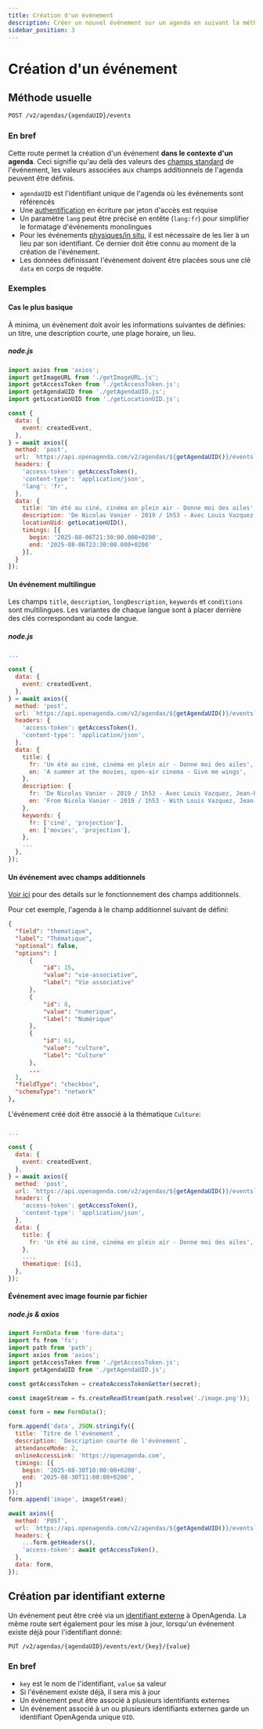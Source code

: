 ```yaml
---
title: Création d'un événement
description: Créer un nouvel événement sur un agenda en suivant la méthode usuelle ou avec un identifiant externe à OpenAgenda
sidebar_position: 3
---
```


# Création d'un événement

## Méthode usuelle

```bash
POST /v2/agendas/{agendaUID}/events
```

### En bref

Cette route permet la création d'un événement **dans le contexte d'un agenda**. Ceci signifie qu'au delà des valeurs des [champs standard](/evenements/structure#champs-standards) de l'événement, les valeurs associées aux champs additionnels de l'agenda peuvent être définis.

* `agendaUID` est l'identifiant unique de l'agenda où les événements sont référencés
* Une [authentification](/authentification) en écriture par jeton d'accès est requise
* Un paramètre `lang` peut être précisé en entête (`lang:fr`) pour simplifier le formatage d'événements monolingues
* Pour les événements [physiques/in situ](/evenements/structure#mode-de-participation), il est nécessaire de les lier à un lieu par son identifiant. Ce dernier doit être connu au moment de la création de l'événement.
* Les données définissant l'événement doivent être placées sous une clé `data` en corps de requête.

### Exemples

#### Cas le plus basique

À minima, un événement doit avoir les informations suivantes de définies: un titre, une description courte, une plage horaire, un lieu.

##### node.js

```js
import axios from 'axios';
import getImageURL from './getImageURL.js';
import getAccessToken from './getAccessToken.js';
import getAgendaUID from './getAgendaUID.js';
import getLocationUID from './getLocationUID.js';

const {
  data: {
    event: createdEvent,
  },
} = await axios({
  method: 'post',
  url: `https://api.openagenda.com/v2/agendas/${getAgendaUID()}/events`,
  headers: {
    'access-token': getAccessToken(),
    'content-type': 'application/json',
    'lang': 'fr',
  },
  data: {
    title: 'Un été au ciné, cinéma en plein air - Donne moi des ailes',
    description: 'De Nicolas Vanier - 2019 / 1h53 - Avec Louis Vazquez, Jean-Paul Rouve, Mélanie Doutey',
    locationUid: getLocationUID(),
    timings: [{
      begin: '2025-08-06T21:30:00.000+0200',
      end: '2025-08-06T23:30:00.000+0200'
    }],
  }
});
```

#### Un événement multilingue

Les champs `title`, `description`, `longDescription`, `keywords` et `conditions` sont multilingues. Les variantes de chaque langue sont à placer derrière des clés correspondant au code langue.

##### node.js

```js
...

const {
  data: {
    event: createdEvent,
  },
} = await axios({
  method: 'post',
  url: `https://api.openagenda.com/v2/agendas/${getAgendaUID()}/events`,
  headers: {
    'access-token': getAccessToken(),
    'content-type': 'application/json',
  },
  data: {
    title: {
      fr: 'Un été au ciné, cinéma en plein air - Donne moi des ailes',
      en: 'A summer at the movies, open-air cinema - Give me wings',
    },
    description: {
      fr: 'De Nicolas Vanier - 2019 / 1h53 - Avec Louis Vazquez, Jean-Paul Rouve, Mélanie Doutey',
      en: 'From Nicola Vanier - 2019 / 1h53 - With Louis Vazquez, Jean-Paul Rouve, Mélanie Doutey',
    },
    keywords: {
      fr: ['ciné', 'projection'],
      en: ['movies', 'projection'],
    },
    ...
  },
});
```

#### Un événement avec champs additionnels

[Voir ici](/agendas/schemas) pour des détails sur le fonctionnement des champs additionnels.

Pour cet exemple, l'agenda à le champ additionnel suivant de défini:

```json
{
  "field": "thematique",
  "label": "Thématique",
  "optional": false,
  "options": [
      {
          "id": 15,
          "value": "vie-associative",
          "label": "Vie associative"
      },
      {
          "id": 8,
          "value": "numerique",
          "label": "Numérique"
      },
      {
          "id": 61,
          "value": "culture",
          "label": "Culture"
      },
      ...
  ],
  "fieldType": "checkbox",
  "schemaType": "network"
},
```

L'événement créé doit être associé à la thématique `Culture`:

#####

```js
...

const {
  data: {
    event: createdEvent,
  },
} = await axios({
  method: 'post',
  url: `https://api.openagenda.com/v2/agendas/${getAgendaUID()}/events`,
  headers: {
    'access-token': getAccessToken(),
    'content-type': 'application/json',
  },
  data: {
    title: {
      fr: 'Un été au ciné, cinéma en plein air - Donne moi des ailes',
    },
    ...,
    thematique: [61],
  },
});
```

#### Événement avec image fournie par fichier

##### node.js & axios

```js
import FormData from 'form-data';
import fs from 'fs';
import path from 'path';
import axios from 'axios';
import getAccessToken from './getAccessToken.js';
import getAgendaUID from './getAgendaUID.js';

const getAccessToken = createAccessTokenGetter(secret);

const imageStream = fs.createReadStream(path.resolve('./image.png'));

const form = new FormData();

form.append('data', JSON.stringify({
  title: `Titre de l'événement`,
  description: `Description courte de l'événement`,
  attendanceMode: 2,
  onlineAccessLink: 'https://openagenda.com',
  timings: [{
    begin: '2025-08-30T10:00:00+0200',
    end: '2025-08-30T11:00:00+0200',
  }]
));
form.append('image', imageStream);

await axios({
  method: 'POST',
  url: `https://api.openagenda.com/v2/agendas/${getAgendaUID()}/events`,
  headers: {
    ...form.getHeaders(),
    'access-token': await getAccessToken(),
  },
  data: form,
});
```

## Création par identifiant externe

Un événement peut être créé via un [identifiant externe](/evenements/structure#identifiants-externes) à OpenAgenda. La même route sert également pour les mise à jour, lorsqu'un événement existe déjà pour l'identifiant donné:

```bash
PUT /v2/agendas/{agendaUID}/events/ext/{key}/{value}
```

### En bref

* `key` est le nom de l'identifiant, `value` sa valeur
* Si l'événement existe déjà, il sera mis à jour
* Un événement peut être associé à plusieurs identifiants externes
* Un événement associé à un ou plusieurs identifiants externes garde un identifiant OpenAgenda unique `UID`.
